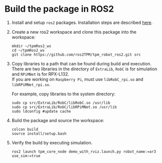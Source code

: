 # Build the package in ROS2

1. Install and setup `ros2` packages. Installation steps are described [here](https://docs.ros.org/en/humble/Installation.html).

2. Create a new ros2 workspace and clone this package into the workspace:

    ```
    mkdir ~/tpmRos2_ws
    cd ~/tpmRos2_ws
    git clone https://github.com/ros2TPM/tpm_robot_ros2.git src
    ```

3. Copy libraries to a path that can be found during build and execution.  
   There are two libraries in the directory of `ExtraLib`, `RobC` is for simulation and `RPiMNet` is for RPX-L132.  
   If you are working on `Raspberry Pi`, must use `libRobC_rpi.so` and `libRPiMNet_rpi.so`.

   For example, copy libraries to the system directory:
    ```
    sudo cp src/ExtraLib/RobC/libRobC.so /usr/lib
    sudo cp src/ExtraLib/RobC/libRPiMNet.so /usr/lib
    sudo ldconfig #update cache
    ```

3. Build the package and source the workspace:

    ```
    colcon build
    source install/setup.bash
    ```

4. Verify the build by executing simulation.

    ```
    ros2 launch tpm_core_node demo_with_rviz.launch.py robot_name:=ar3 use_sim:=true
    ```
